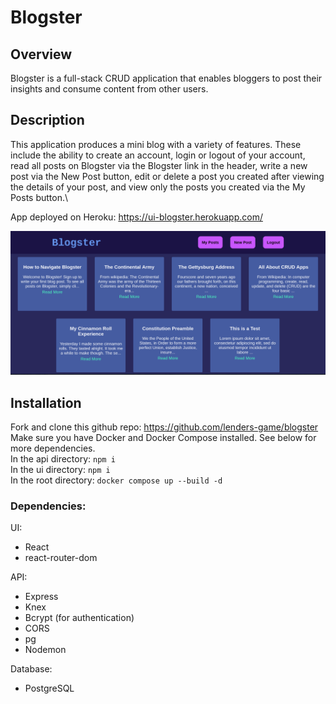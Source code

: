 # Blogster

## Overview
Blogster is a full-stack CRUD application that enables bloggers to post their insights and consume content from other users. 

## Description
This application produces a mini blog with a variety of features. These include the ability to create an account, login or logout of your account, read all posts on Blogster via the Blogster link in the header, write a new post via the New Post button, edit or delete a post you created after viewing the details of your post, and view only the posts you created via the My Posts button.\

App deployed on Heroku: https://ui-blogster.herokuapp.com/


![screen-capture](./screen-capture.png)

## Installation
Fork and clone this github repo: https://github.com/lenders-game/blogster \
Make sure you have Docker and Docker Compose installed. See below for more dependencies.\
In the api directory: `npm i`\
In the ui directory: `npm i`\
In the root directory: `docker compose up --build -d`

### Dependencies:
UI:
- React
- react-router-dom

API:
- Express
- Knex
- Bcrypt (for authentication)
- CORS
- pg
- Nodemon

Database:
- PostgreSQL